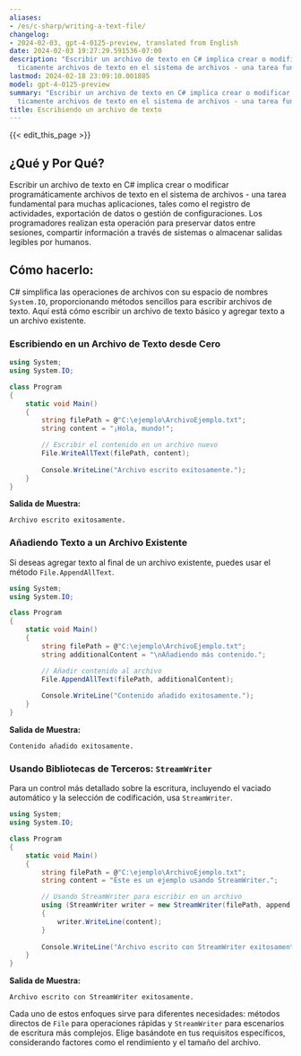 ```yaml
---
aliases:
- /es/c-sharp/writing-a-text-file/
changelog:
- 2024-02-03, gpt-4-0125-preview, translated from English
date: 2024-02-03 19:27:29.591536-07:00
description: "Escribir un archivo de texto en C# implica crear o modificar program\xE1\
  ticamente archivos de texto en el sistema de archivos - una tarea fundamental para\u2026"
lastmod: 2024-02-18 23:09:10.001885
model: gpt-4-0125-preview
summary: "Escribir un archivo de texto en C# implica crear o modificar program\xE1\
  ticamente archivos de texto en el sistema de archivos - una tarea fundamental para\u2026"
title: Escribiendo un archivo de texto
---
```


{{< edit_this_page >}}

## ¿Qué y Por Qué?
Escribir un archivo de texto en C# implica crear o modificar programáticamente archivos de texto en el sistema de archivos - una tarea fundamental para muchas aplicaciones, tales como el registro de actividades, exportación de datos o gestión de configuraciones. Los programadores realizan esta operación para preservar datos entre sesiones, compartir información a través de sistemas o almacenar salidas legibles por humanos.

## Cómo hacerlo:
C# simplifica las operaciones de archivos con su espacio de nombres `System.IO`, proporcionando métodos sencillos para escribir archivos de texto. Aquí está cómo escribir un archivo de texto básico y agregar texto a un archivo existente.

### Escribiendo en un Archivo de Texto desde Cero
```csharp
using System;
using System.IO;

class Program
{
    static void Main()
    {
        string filePath = @"C:\ejemplo\ArchivoEjemplo.txt";
        string content = "¡Hola, mundo!";

        // Escribir el contenido en un archivo nuevo
        File.WriteAllText(filePath, content);
        
        Console.WriteLine("Archivo escrito exitosamente.");
    }
}
```
**Salida de Muestra:**
```
Archivo escrito exitosamente.
```

### Añadiendo Texto a un Archivo Existente
Si deseas agregar texto al final de un archivo existente, puedes usar el método `File.AppendAllText`.

```csharp
using System;
using System.IO;

class Program
{
    static void Main()
    {
        string filePath = @"C:\ejemplo\ArchivoEjemplo.txt";
        string additionalContent = "\nAñadiendo más contenido.";

        // Añadir contenido al archivo
        File.AppendAllText(filePath, additionalContent);
        
        Console.WriteLine("Contenido añadido exitosamente.");
    }
}
```
**Salida de Muestra:**
```
Contenido añadido exitosamente.
```

### Usando Bibliotecas de Terceros: `StreamWriter`
Para un control más detallado sobre la escritura, incluyendo el vaciado automático y la selección de codificación, usa `StreamWriter`.

```csharp
using System;
using System.IO;

class Program
{
    static void Main()
    {
        string filePath = @"C:\ejemplo\ArchivoEjemplo.txt";
        string content = "Este es un ejemplo usando StreamWriter.";

        // Usando StreamWriter para escribir en un archivo
        using (StreamWriter writer = new StreamWriter(filePath, append: true))
        {
            writer.WriteLine(content);
        }
        
        Console.WriteLine("Archivo escrito con StreamWriter exitosamente.");
    }
}
```
**Salida de Muestra:**
```
Archivo escrito con StreamWriter exitosamente.
```

Cada uno de estos enfoques sirve para diferentes necesidades: métodos directos de `File` para operaciones rápidas y `StreamWriter` para escenarios de escritura más complejos. Elige basándote en tus requisitos específicos, considerando factores como el rendimiento y el tamaño del archivo.
